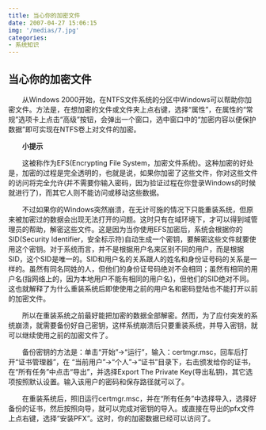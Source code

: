 ```yaml
---
title: 当心你的加密文件
date: 2007-04-27 15:06:15
img: '/medias/7.jpg'
categories:
- 系统知识
---
```


## 当心你的加密文件
　　从Windows 2000开始，在NTFS文件系统的分区中Windows可以帮助你加密文件。方法是，在想加密的文件或文件夹上点右键，选择“属性”，在属性的“常规”选项卡上点击“高级”按钮，会弹出一个窗口，选中窗口中的“加密内容以便保护数据”即可实现在NTFS卷上对文件的加密。

　　**小提示**

　　这被称作为EFS(Encrypting File System，加密文件系统)。这种加密的好处是，加密的过程是完全透明的，也就是说，如果你加密了这些文件，你对这些文件的访问将完全允许(并不需要你输入密码，因为验证过程在你登录Windows的时候就进行了)，而其它人则不能访问或移动这些数据。

　　不过如果你的Windows突然崩溃，在无计可施的情况下只能重装系统，但原来被加密过的数据会出现无法打开的问题。这时只有在域环境下，才可以得到域管理员的帮助，解密这些文件。这是因为当你使用EFS加密后，系统会根据你的SID(Security Identifier，安全标示符)自动生成一个密钥，要解密这些文件就要使用这个密钥。对于系统而言，并不是根据用户名来区别不同的用户，而是根据SID，这个SID是唯一的。SID和用户名的关系跟人的姓名和身份证号码的关系是一样的。虽然有同名同姓的人，但他们的身份证号码绝对不会相同；虽然有相同的用户名(指网络上的，因为本地用户不能有相同的用户名)，但他们的SID绝对不同。这也就解释了为什么重装系统后即使使用之前的用户名和密码登陆也不能打开以前的加密文件。

　　所以在重装系统之前最好能把加密的数据全部解密。然而，为了应付突发的系统崩溃，就需要备份好自己密钥，这样系统崩溃后只要重装系统，并导入密钥，就可以继续使用之前的加密文件了。

　　备份密钥的方法是：单击“开始”→“运行”，输入：certmgr.msc，回车后打开“证书管理器”，在 “当前用户”→“个人”→“证书”目录下，右击颁发给你的证书，在“所有任务”中点击“导出”，并选择Export The Private Key(导出私钥)，其它选项按照默认设置。输入该用户的密码和保存路径就可以了。

　　在重装系统后，照旧运行certmgr.msc，并在“所有任务”中选择导入，选择好备份的证书，然后按照向导，就可以完成对密钥的导入。或直接在导出的pfx文件上点右键，选择“安装PFX”。这时，你的加密数据已经可以访问了。